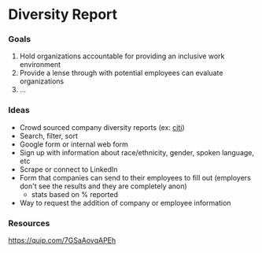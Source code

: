 # Diversity Report

### Goals
1) Hold organizations accountable for providing an inclusive work environment  
2) Provide a lense through with potential employees can evaluate organizations  
3) ...

### Ideas
* Crowd sourced company diversity reports (ex: [citi](http://www.citigroup.com/citi/about/data/corp_citizenship/diversity_2014_english.pdf))
* Search, filter, sort
* Google form or internal web form
* Sign up with information about race/ethnicity, gender, spoken language, etc
* Scrape or connect to LinkedIn
* Form that companies can send to their employees to fill out (employers don't see the results and they are completely anon)
  * stats based on % reported
* Way to request the addition of company or employee information

### Resources
https://quip.com/7GSaAovqAPEh
